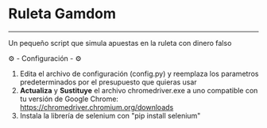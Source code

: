 # Ruleta Gamdom

--------------------------------------------------------------------------------------------

Un pequeño script que simula apuestas en la ruleta con dinero falso

⚙️ - Configuración - ⚙️

1. Edita el archivo de configuración (config.py) y reemplaza los parametros predeterminados por el presupuesto que quieras usar
2. **Actualiza** y **Sustituye** el archivo chromedriver.exe a uno compatible con tu versión de Google Chrome: https://chromedriver.chromium.org/downloads
3. Instala la librería de selenium con "pip install selenium"